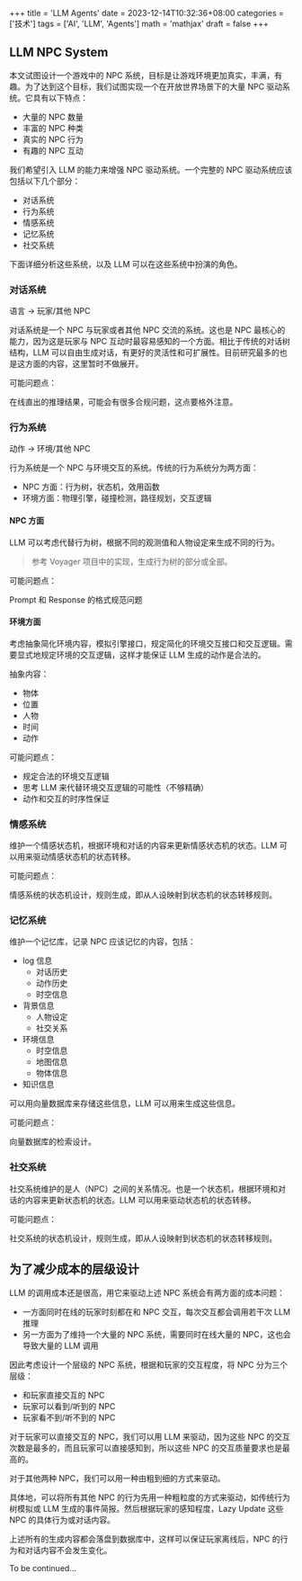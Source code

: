 +++
title = 'LLM Agents'
date = 2023-12-14T10:32:36+08:00
categories = ['技术']
tags = ['AI', 'LLM', 'Agents']
math = 'mathjax'
draft = false
+++

## LLM NPC System

本文试图设计一个游戏中的 NPC 系统，目标是让游戏环境更加真实，丰满，有趣。为了达到这个目标，我们试图实现一个在开放世界场景下的大量 NPC 驱动系统。它具有以下特点：

- 大量的 NPC 数量
- 丰富的 NPC 种类
- 真实的 NPC 行为
- 有趣的 NPC 互动

我们希望引入 LLM 的能力来增强 NPC 驱动系统。一个完整的 NPC 驱动系统应该包括以下几个部分：

- 对话系统
- 行为系统
- 情感系统
- 记忆系统
- 社交系统

下面详细分析这些系统，以及 LLM 可以在这些系统中扮演的角色。

### 对话系统

语言 -> 玩家/其他 NPC

对话系统是一个 NPC 与玩家或者其他 NPC 交流的系统。这也是 NPC 最核心的能力，因为这是玩家与 NPC 互动时最容易感知的一个方面。相比于传统的对话树结构，LLM 可以自由生成对话，有更好的灵活性和可扩展性。目前研究最多的也是这方面的内容，这里暂时不做展开。

可能问题点：

在线直出的推理结果，可能会有很多合规问题，这点要格外注意。

### 行为系统

动作 -> 环境/其他 NPC

行为系统是一个 NPC 与环境交互的系统。传统的行为系统分为两方面：

- NPC 方面：行为树，状态机，效用函数
- 环境方面：物理引擎，碰撞检测，路径规划，交互逻辑

#### NPC 方面

LLM 可以考虑代替行为树，根据不同的观测值和人物设定来生成不同的行为。

> 参考 Voyager 项目中的实现，生成行为树的部分或全部。

可能问题点：

Prompt 和 Response 的格式规范问题

#### 环境方面

考虑抽象简化环境内容，模拟引擎接口，规定简化的环境交互接口和交互逻辑。需要显式地规定环境的交互逻辑，这样才能保证 LLM 生成的动作是合法的。

抽象内容：

- 物体
- 位置
- 人物
- 时间
- 动作

可能问题点：

- 规定合法的环境交互逻辑
- 思考 LLM 来代替环境交互逻辑的可能性（不够精确）
- 动作和交互的时序性保证

### 情感系统

维护一个情感状态机，根据环境和对话的内容来更新情感状态机的状态。LLM 可以用来驱动情感状态机的状态转移。

可能问题点：

情感系统的状态机设计，规则生成，即从人设映射到状态机的状态转移规则。

### 记忆系统

维护一个记忆库，记录 NPC 应该记忆的内容，包括：

- log 信息
  - 对话历史
  - 动作历史
  - 时空信息
- 背景信息
  - 人物设定
  - 社交关系
- 环境信息
  - 时空信息
  - 地图信息
  - 物体信息
- 知识信息

可以用向量数据库来存储这些信息，LLM 可以用来生成这些信息。

可能问题点：

向量数据库的检索设计。

### 社交系统

社交系统维护的是人（NPC）之间的关系情况。也是一个状态机，根据环境和对话的内容来更新状态机的状态。LLM 可以用来驱动状态机的状态转移。

可能问题点：

社交系统的状态机设计，规则生成，即从人设映射到状态机的状态转移规则。

## 为了减少成本的层级设计

LLM 的调用成本还是很高，用它来驱动上述 NPC 系统会有两方面的成本问题：

- 一方面同时在线的玩家时刻都在和 NPC 交互，每次交互都会调用若干次 LLM 推理
- 另一方面为了维持一个大量的 NPC 系统，需要同时在线大量的 NPC，这也会导致大量的 LLM 调用

因此考虑设计一个层级的 NPC 系统，根据和玩家的交互程度，将 NPC 分为三个层级：

- 和玩家直接交互的 NPC
- 玩家可以看到/听到的 NPC
- 玩家看不到/听不到的 NPC

对于玩家可以直接交互的 NPC，我们可以用 LLM 来驱动，因为这些 NPC 的交互次数是最多的，而且玩家可以直接感知到，所以这些 NPC 的交互质量要求也是最高的。

对于其他两种 NPC，我们可以用一种由粗到细的方式来驱动。

具体地，可以将所有其他 NPC 的行为先用一种粗粒度的方式来驱动，如传统行为树模拟或 LLM 生成的事件简报。然后根据玩家的感知程度，Lazy Update 这些 NPC 的具体行为或对话内容。

上述所有的生成内容都会落盘到数据库中，这样可以保证玩家离线后，NPC 的行为和对话内容不会发生变化。

To be continued...
